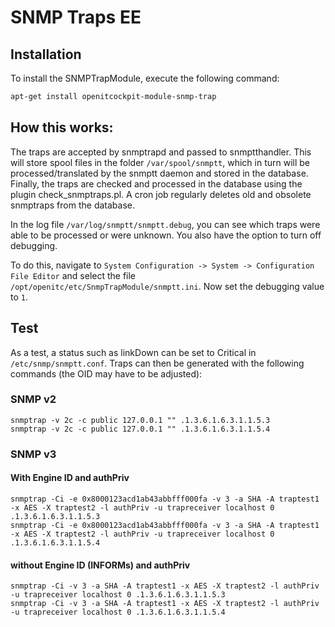# SNMP Traps <span class="badge badge-danger badge-outlined" title="Enterprise Edition">EE</span>

## Installation

To install the SNMPTrapModule, execute the following command:

```bash
apt-get install openitcockpit-module-snmp-trap
```

## How this works:

The traps are accepted by snmptrapd and passed to snmptthandler. This will store spool files in the folder `/var/spool/snmptt`, which in turn will be processed/translated by the snmptt daemon and stored in the database. Finally, the traps are checked and processed in the database using the plugin check_snmptraps.pl. A cron job regularly deletes old and obsolete snmptraps from the database.

In the log file `/var/log/snmptt/snmptt.debug`, you can see which traps were able to be processed or were unknown. You also have the option to turn off debugging.

To do this, navigate to `System Configuration -> System -> Configuration File Editor` and select the file `/opt/openitc/etc/SnmpTrapModule/snmptt.ini`. Now set the debugging value to `1`.

## Test

As a test, a status such as linkDown can be set to Critical in `/etc/snmp/snmptt.conf`. Traps can then be generated with the following commands (the OID may have to be adjusted):

### SNMP v2

```plaintext
snmptrap -v 2c -c public 127.0.0.1 "" .1.3.6.1.6.3.1.1.5.3
snmptrap -v 2c -c public 127.0.0.1 "" .1.3.6.1.6.3.1.1.5.4
```

### SNMP v3

#### With Engine ID and authPriv

```plaintext
snmptrap -Ci -e 0x8000123acd1ab43abbfff000fa -v 3 -a SHA -A traptest1 -x AES -X traptest2 -l authPriv -u trapreceiver localhost 0 .1.3.6.1.6.3.1.1.5.3
snmptrap -Ci -e 0x8000123acd1ab43abbfff000fa -v 3 -a SHA -A traptest1 -x AES -X traptest2 -l authPriv -u trapreceiver localhost 0 .1.3.6.1.6.3.1.1.5.4
```

#### without Engine ID (INFORMs) and authPriv

```plaintext
snmptrap -Ci -v 3 -a SHA -A traptest1 -x AES -X traptest2 -l authPriv -u trapreceiver localhost 0 .1.3.6.1.6.3.1.1.5.3
snmptrap -Ci -v 3 -a SHA -A traptest1 -x AES -X traptest2 -l authPriv -u trapreceiver localhost 0 .1.3.6.1.6.3.1.1.5.4
```
